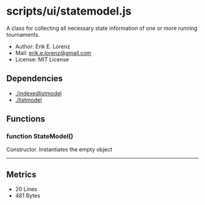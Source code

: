 # scripts/ui/statemodel.js


A class for collecting all necessary state information of one or more running
tournaments.
* Author: Erik E. Lorenz 
* Mail: <erik.e.lorenz@gmail.com>
* License: MIT License


## Dependencies

* <a href="./indexedlistmodel.html">./indexedlistmodel</a>
* <a href="./listmodel.html">./listmodel</a>

## Functions

###   function StateModel()
Constructor. Instantiates the empty object

---

## Metrics

* 20 Lines
* 481 Bytes

